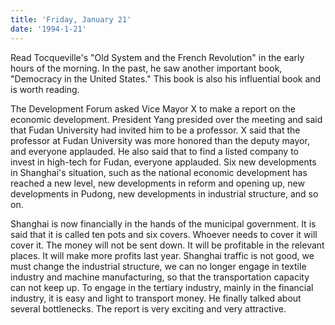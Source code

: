 ```yaml
---
title: 'Friday, January 21'
date: '1994-1-21'
---
```

Read Tocqueville's "Old System and the French Revolution" in the early hours of the morning. In the past, he saw another important book, "Democracy in the United States." This book is also his influential book and is worth reading.

The Development Forum asked Vice Mayor X to make a report on the economic development. President Yang presided over the meeting and said that Fudan University had invited him to be a professor. X said that the professor at Fudan University was more honored than the deputy mayor, and everyone applauded. He also said that to find a listed company to invest in high-tech for Fudan, everyone applauded. Six new developments in Shanghai's situation, such as the national economic development has reached a new level, new developments in reform and opening up, new developments in Pudong, new developments in industrial structure, and so on.

Shanghai is now financially in the hands of the municipal government. It is said that it is called ten pots and six covers. Whoever needs to cover it will cover it. The money will not be sent down. It will be profitable in the relevant places. It will make more profits last year. Shanghai traffic is not good, we must change the industrial structure, we can no longer engage in textile industry and machine manufacturing, so that the transportation capacity can not keep up. To engage in the tertiary industry, mainly in the financial industry, it is easy and light to transport money. He finally talked about several bottlenecks. The report is very exciting and very attractive.